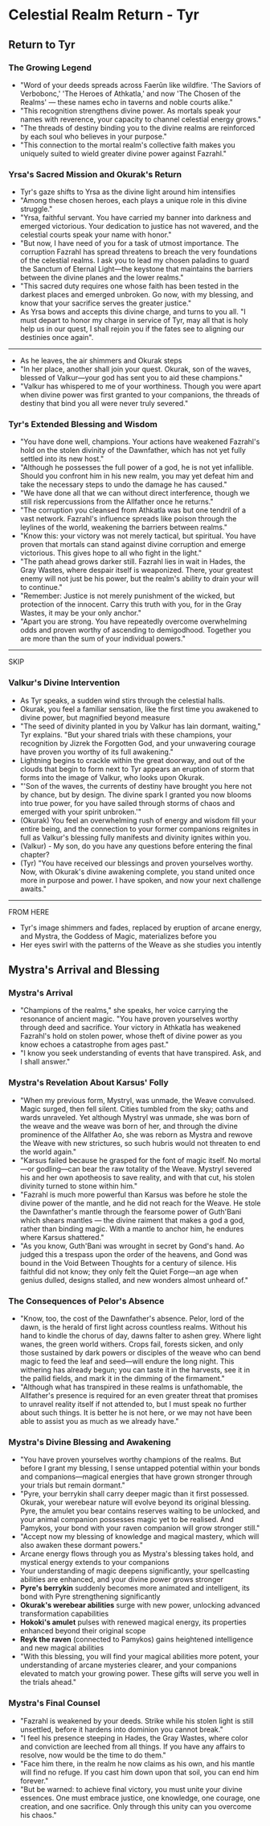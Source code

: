 # Celestial Realm Return - Tyr

## Return to Tyr

### The Growing Legend
- "Word of your deeds spreads across Faerûn like wildfire. 'The Saviors of Verbobonc,' 'The Heroes of Athkatla,' and now 'The Chosen of the Realms' — these names echo in taverns and noble courts alike."
- "This recognition strengthens divine power. As mortals speak your names with reverence, your capacity to channel celestial energy grows."
- "The threads of destiny binding you to the divine realms are reinforced by each soul who believes in your purpose."
- "This connection to the mortal realm's collective faith makes you uniquely suited to wield greater divine power against Fazrahl."

### Yrsa's Sacred Mission and Okurak's Return
- Tyr's gaze shifts to Yrsa as the divine light around him intensifies
- "Among these chosen heroes, each plays a unique role in this divine struggle."
- "Yrsa, faithful servant. You have carried my banner into darkness and emerged victorious. Your dedication to justice has not wavered, and the celestial courts speak your name with honor."
- "But now, I have need of you for a task of utmost importance. The corruption Fazrahl has spread threatens to breach the very foundations of the celestial realms. I ask you to lead my chosen paladins to guard the Sanctum of Eternal Light—the keystone that maintains the barriers between the divine planes and the lower realms."
- "This sacred duty requires one whose faith has been tested in the darkest places and emerged unbroken. Go now, with my blessing, and know that your sacrifice serves the greater justice."
- As Yrsa bows and accepts this divine charge, and turns to you all. "I must depart to honor my charge in service of Tyr, may all that is holy help us in our quest, I shall rejoin you if the fates see to aligning our destinies once again".
------------------------------
- As he leaves, the air shimmers and Okurak steps
- "In her place, another shall join your quest. Okurak, son of the waves, blessed of Valkur—your god has sent you to aid these champions."
- "Valkur has whispered to me of your worthiness. Though you were apart when divine power was first granted to your companions, the threads of destiny that bind you all were never truly severed."

### Tyr's Extended Blessing and Wisdom
- "You have done well, champions. Your actions have weakened Fazrahl's hold on the stolen divinity of the Dawnfather, which has not yet fully settled into its new host."
- "Although he possesses the full power of a god, he is not yet infallible. Should you confront him in his new realm, you may yet defeat him and take the necessary steps to undo the damage he has caused."
- "We have done all that we can without direct interference, though we still risk repercussions from the Allfather once he returns."
- "The corruption you cleansed from Athkatla was but one tendril of a vast network. Fazrahl's influence spreads like poison through the leylines of the world, weakening the barriers between realms."
- "Know this: your victory was not merely tactical, but spiritual. You have proven that mortals can stand against divine corruption and emerge victorious. This gives hope to all who fight in the light."
- "The path ahead grows darker still. Fazrahl lies in wait in Hades, the Gray Wastes, where despair itself is weaponized. There, your greatest enemy will not just be his power, but the realm's ability to drain your will to continue."
- "Remember: Justice is not merely punishment of the wicked, but protection of the innocent. Carry this truth with you, for in the Gray Wastes, it may be your only anchor."
- "Apart you are strong. You have repeatedly overcome overwhelming odds and proven worthy of ascending to demigodhood. Together you are more than the sum of your individual powers."

-------
SKIP

### Valkur's Divine Intervention
- As Tyr speaks, a sudden wind stirs through the celestial halls.
- Okurak, you feel a familiar sensation, like the first time you awakened to divine power, but magnified beyond measure
- "The seed of divinity planted in you by Valkur has lain dormant, waiting," Tyr explains. "But your shared trials with these champions, your recognition by Jizrek the Forgotten God, and your unwavering courage have proven you worthy of its full awakening."
- Lightning begins to crackle within the great doorway, and out of the clouds that begin to form next to Tyr appears an eruption of storm that forms into the image of Valkur, who looks upon Okurak.
- "'Son of the waves, the currents of destiny have brought you here not by chance, but by design. The divine spark I granted you now blooms into true power, for you have sailed through storms of chaos and emerged with your spirit unbroken.'"
- (Okurak) You feel an overwhelming rush of energy and wisdom fill your entire being, and the connection to your former companions reignites in full as Valkur's blessing fully manifests and divinity ignites within you.
- (Valkur) - My son, do you have any questions before entering the final chapter?
- (Tyr) "You have received our blessings and proven yourselves worthy. Now, with Okurak's divine awakening complete, you stand united once more in purpose and power. I have spoken, and now your next challenge awaits."

-------
FROM HERE
- Tyr's image shimmers and fades, replaced by eruption of arcane energy, and Mystra, the Goddess of Magic, materializes before you
- Her eyes swirl with the patterns of the Weave as she studies you intently

## Mystra's Arrival and Blessing

### Mystra's Arrival

- "Champions of the realms," she speaks, her voice carrying the resonance of ancient magic. "You have proven yourselves worthy through deed and sacrifice. Your victory in Athkatla has weakened Fazrahl's hold on stolen power, whose theft of divine power as you know echoes a catastrophe from ages past."
- "I know you seek understanding of events that have transpired. Ask, and I shall answer."

### Mystra's Revelation About Karsus' Folly
- "When my previous form, Mystryl, was unmade, the Weave convulsed. Magic surged, then fell silent. Cities tumbled from the sky; oaths and wards unraveled. Yet although Mystryl was unmade, she was born of the weave and the weave was born of her, and through the divine prominence of the Allfather Ao, she was reborn as Mystra and rewove the Weave with new strictures, so such hubris would not threaten to end the world again."
- "Karsus failed because he grasped for the font of magic itself. No mortal—or godling—can bear the raw totality of the Weave. Mystryl severed his and her own apotheosis to save reality, and with that cut, his stolen divinity turned to stone within him."
- "Fazrahl is much more powerful than Karsus was before he stole the divine power of the mantle, and he did not reach for the Weave. He stole the Dawnfather's mantle through the fearsome power of Guth'Bani which shears mantles — the divine raiment that makes a god a god, rather than binding magic. With a mantle to anchor him, he endures where Karsus shattered."
- "As you know, Guth'Bani was wrought in secret by Gond's hand. Ao judged this a trespass upon the order of the heavens, and Gond was bound in the Void Between Thoughts for a century of silence. His faithful did not know; they only felt the Quiet Forge—an age when genius dulled, designs stalled, and new wonders almost unheard of."

### The Consequences of Pelor's Absence
- "Know, too, the cost of the Dawnfather's absence. Pelor, lord of the dawn, is the herald of first light across countless realms. Without his hand to kindle the chorus of day, dawns falter to ashen grey. Where light wanes, the green world withers. Crops fail, forests sicken, and only those sustained by dark powers or disciples of the weave who can bend magic to feed the leaf and seed—will endure the long night. This withering has already begun; you can taste it in the harvests, see it in the pallid fields, and mark it in the dimming of the firmament."
- "Although what has transpired in these realms is unfathomable, the Allfather's presence is required for an even greater threat that promises to unravel reality itself if not attended to, but I must speak no further about such things. It is better he is not here, or we may not have been able to assist you as much as we already have."

### Mystra's Divine Blessing and Awakening
- "You have proven yourselves worthy champions of the realms. But before I grant my blessing, I sense untapped potential within your bonds and companions—magical energies that have grown stronger through your trials but remain dormant."
- "Pyre, your berrykin shall carry deeper magic than it first possessed. Okurak, your werebear nature will evolve beyond its original blessing. Pyre, the amulet you bear contains reserves waiting to be unlocked, and your animal companion possesses magic yet to be realised. And Pamykos, your bond with your raven companion will grow stronger still."
- "Accept now my blessing of knowledge and magical mastery, which will also awaken these dormant powers."
- Arcane energy flows through you as Mystra's blessing takes hold, and mystical energy extends to your companions
- Your understanding of magic deepens significantly, your spellcasting abilities are enhanced, and your divine power grows stronger
- **Pyre's berrykin** suddenly becomes more animated and intelligent, its bond with Pyre strengthening significantly
- **Okurak's werebear abilities** surge with new power, unlocking advanced transformation capabilities
- **Hokoki's amulet** pulses with renewed magical energy, its properties enhanced beyond their original scope
- **Reyk the raven** (connected to Pamykos) gains heightened intelligence and new magical abilities
- "With this blessing, you will find your magical abilities more potent, your understanding of arcane mysteries clearer, and your companions elevated to match your growing power. These gifts will serve you well in the trials ahead."

### Mystra's Final Counsel
- "Fazrahl is weakened by your deeds. Strike while his stolen light is still unsettled, before it hardens into dominion you cannot break."
- "I feel his presence steeping in Hades, the Gray Wastes, where color and conviction are leeched from all things. If you have any affairs to resolve, now would be the time to do them."
- "Face him there, in the realm he now claims as his own, and his mantle will find no refuge. If you cast him down upon that soil, you can end him forever."
- "But be warned: to achieve final victory, you must unite your divine essences. One must embrace justice, one knowledge, one courage, one creation, and one sacrifice. Only through this unity can you overcome his chaos."